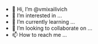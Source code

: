 - 👋 Hi, I’m @vmixailivich
- 👀 I’m interested in ...
- 🌱 I’m currently learning ...
- 💞️ I’m looking to collaborate on ...
- 📫 How to reach me ...

<!---
vmixailivich/vmixailivich is a ✨ special ✨ repository because its `README.md` (this file) appears on your GitHub profile.
You can click the Preview link to take a look at your changes.
--->
